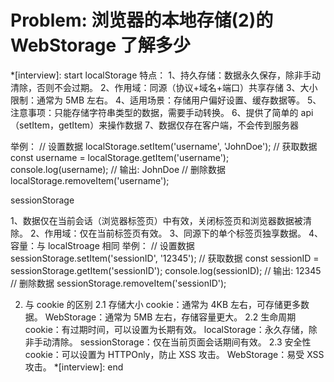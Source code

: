 # Problem: 浏览器的本地存储(2)的 WebStorage 了解多少

\*[interview]: start
localStorage
特点：
1、持久存储：数据永久保存，除非手动清除，否则不会过期。
2、作用域：同源（协议+域名+端口）共享存储
3、大小限制：通常为 5MB 左右。
4、适用场景：存储用户偏好设置、缓存数据等。
5、注意事项：只能存储字符串类型的数据，需要手动转换。
6、提供了简单的 api （setItem，getItem）来操作数据
7、数据仅存在客户端，不会传到服务器

举例：
// 设置数据
localStorage.setItem('username', 'JohnDoe');
// 获取数据
const username = localStorage.getItem('username');
console.log(username); // 输出: JohnDoe
// 删除数据
localStorage.removeItem('username');

sessionStorage

1、数据仅在当前会话（浏览器标签页）中有效，关闭标签页和浏览器数据被清除。
2、作用域：仅在当前标签页有效。
3、同源下的单个标签页独享数据。
4、容量：与 localStroage 相同
举例：
// 设置数据
sessionStorage.setItem('sessionID', '12345');
// 获取数据
const sessionID = sessionStorage.getItem('sessionID');
console.log(sessionID); // 输出: 12345
// 删除数据
sessionStorage.removeItem('sessionID');





2. 与 cookie 的区别
2.1 存储大小
cookie：通常为 4KB 左右，可存储更多数据。
WebStorage：通常为 5MB 左右，存储容量更大。
2.2 生命周期
cookie：有过期时间，可以设置为长期有效。
localStorage：永久存储，除非手动清除。
sessionStorage：仅在当前页面会话期间有效。
2.3 安全性
cookie：可以设置为 HTTPOnly，防止 XSS 攻击。
WebStorage：易受 XSS 攻击。
\*[interview]: end
